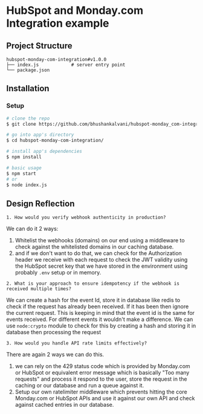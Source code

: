 # HubSpot and Monday.com Integration example

## Project Structure
```
hubspot-monday-com-integration#v1.0.0
├── index.js            # server entry point
└── package.json
```

## Installation

### Setup

``` bash
# clone the repo
$ git clone https://github.com/bhushankalvani/hubspot-monday_com-integration_sample.git hubspot-monday-com-integration

# go into app's directory
$ cd hubspot-monday-com-integration/

# install app's dependencies
$ npm install

# basic usage
$ npm start 
# or 
$ node index.js
```

## Design Reflection

`1. How would you verify webhook authenticity in production?`

We can do it 2 ways: 
1) Whitelist the webhooks (domains) on our end using a middleware to check against the whitelisted domains in our caching database.
2) and if we don't want to do that, we can check for the Authorization header we receive with each request to check the JWT validity using the HubSpot secret key that we have stored in the environment using probably `.env` setup or in memory.  

`2. What is your approach to ensure idempotency if the webhook is received multiple times?`

We can create a hash for the event Id, store it in database like redis to check if the request has already been received. If it has been then ignore the current request. This is keeping in mind that the event id is the same for events received. For different events it wouldn't make a difference. We can use `node:crypto` module to check for this by creating a hash and storing it in database then processing the request

`3. How would you handle API rate limits effectively?`

There are again 2 ways we can do this.
1) we can rely on the 429 status code which is provided by Monday.com or HubSpot or equivalent error message which is basically "Too many requests" and process it respond to the user, store the request in the caching or our database and run a queue against it.
2) Setup our own ratelimiter middleware which prevents hitting the core Monday.com or HubSpot APIs and use it against our own API and check against cached entries in our database.